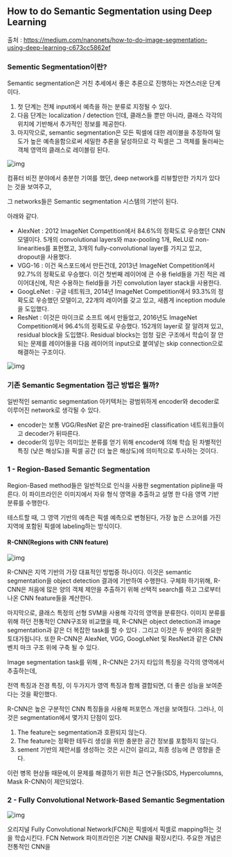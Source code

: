 ## How to do Semantic Segmentation using Deep Learning 

출처 : https://medium.com/nanonets/how-to-do-image-segmentation-using-deep-learning-c673cc5862ef

### Sementic Segmentation이란?

Semantic segmentation은 거친 추세에서 좋은 추론으로 진행하는 자연스러운 단계이다.

1. 첫 단계는 전체 input에서 예측을 하는 분류로 지정될 수 있다.
2. 다음 단계는 localization / detection 인데, 클래스들 뿐만 아니라, 클래스 각각의 위치에 기반해서 추가적인 정보를 제공한다.
3. 마지막으로, semantic segmentation은 모든 픽셀에 대한 레이블을 추정하여 밀도가 높은 예측을함으로써 세밀한 추론을 달성하므로 각 픽셀은 그 객체를 둘러싸는 객체 영역의 클래스로 레이블링 된다.

![img](https://cdn-images-1.medium.com/max/2000/1*MQCvfEbbA44fiZk5GoDvhA.png)

컴퓨터 비전 분야에서 충분한 기여를 했던, deep network를 리뷰할만한 가치가 있다는 것을 보여주고,

그 networks들은 Semantic segmentation 시스템의 기반이 된다.

아래와 같다.

* AlexNet : 2012 ImageNet Competition에서 84.6%의 정확도로 우승했던 CNN 모델이다. 5개의 convolutional layers와 max-pooling 1개, ReLU로 non-linearities를 표현했고, 3개의 fully-convolutional layer를 가지고 있고, dropout을 사용했다.
* VGG-16 : 이건 옥스포드에서 만든건데, 2013년 ImageNet Competition에서 92.7%의 정확도로 우승했다. 이건 첫번째 레이어에 큰 수용 field들을 가진 적은 레이어대신에, 작은 수용하는 field들을 가진 convolution layer stack을 사용한다. 
* GoogLeNet : 구글 네트워크, 2014년 ImageNet Competition에서 93.3%의 정확도로 우승했던 모델이고, 22개의 레이어를 갖고 있고, 새롭게 inception module을 도입했다. 
* ResNet : 이것은 마이크로 소프트 에서 만들었고, 2016년도 ImageNet Competition에서 96.4%의 정확도로 우승했다. 152개의 layer로 잘 알려져 있고, residual block을 도입했다. Residual blocks는 엄청 깊은 구조에서 학습이 잘 안되는 문제를 레이어들을 다음 레이어의 input으로 붙여넣는 skip connection으로 해결하는 구조이다.

![img](https://cdn-images-1.medium.com/max/1600/1*7UXzOt97gQAmCCOL58hgAw.png)



### 기존 Semantic Segmentation 접근 방법은 뭘까?

일반적인 semantic segmentation 아키텍처는 광범위하게 encoder와 decoder로 이루어진 network로 생각될 수 있다.

* encoder는 보통 VGG/ResNet 같은 pre-trained된 classification 네트워크들이고 decoder가 뒤따른다.
* decoder의 임무는 의미있는 분류를 얻기 위해 encoder에 의해 학습 된 차별적인 특징 (낮은 해상도)을 픽셀 공간 (더 높은 해상도)에 의미적으로 투사하는 것이다.



### 1 - Region-Based Semantic Segmentation

Region-Based method들은 일반적으로 인식을 사용한 segmentation pipline을 따른다. 이 파이프라인은 이미지에서 자유 형식 영역을 추출하고 설명 한 다음 영역 기반 분류를 수행한다.

테스트할 때, 그 영역 기반의 예측은 픽셀 예측으로 변형된다, 가장 높은 스코어를 가진 지역에 포함된 픽셀에 labeling하는 방식이다.

#### R-CNN(Regions with CNN feature)

![img](https://cdn-images-1.medium.com/max/1200/1*ccdPdFdcSqkxRg-7902Uuw.jpeg)

R-CNN은 지역 기반의 가장 대표적인 방법중 하나이다. 이것은 semantic segmentation을 object detection 결과에 기반하여 수행한다. 구체화 하기위해, R-CNN은 처음에 많은 양의 객체 제안을 추출하기 위해 선택적 search를 하고 그로부터 나온 CNN feature들을 계산한다.

마지막으로, 클래스 특정의 선형 SVM을 사용해 각각의 영역을 분류한다. 이미지 분류를 위해 하던 전통적인 CNN구조와 비교했을 때, R-CNN은 object detection과 image segmentation과 같은 더 복잡한 task를 할 수 있다 . 그리고 이것은 두 분야의 중요한 토대가됩니다. 또한 R-CNN은 AlexNet, VGG, GoogLeNet 및 ResNet과 같은 CNN 벤치 마크 구조 위에 구축 될 수 있다.



Image segmentation task를 위해 , R-CNN은 2가지 타입의 특징을 각각의 영역에서 추출하는데,

전역 특징과 전경 특징, 이 두가지가 영역 특징과 함께 결합되면, 더 좋은 성능을 보여준다는 것을 확인했다.

R-CNN은 높은 구분적인 CNN 특징들을 사용해 퍼포먼스 개선을 보여줬다. 그러나, 이것은 segmentation에서 몇가지 단점이 있다.

1. The feature는 segmentation과 호환되지 않는다.
2. The feature는 정확한 테두리 생성을 위한 충분한 공간 정보를 포함하지 않는다.
3. sement 기반의 제안서를 생성하는 것은 시간이 걸리고, 최종 성능에 큰 영향을 준다.

이런 병목 현상들 때문에,이 문제를 해결하기 위한  최근 연구들(SDS, Hypercolumns, Mask R-CNN)이 제안되었다.



### 2  - 	Fully Convolutional Network-Based Semantic Segmentation

![img](https://cdn-images-1.medium.com/max/1200/1*Aa2fKFN2PEKmMQoy8ps-lw.png)

오리지널 Fully Convolutional Network(FCN)은 픽셀에서 픽셀로 mapping하는 것을 학습시킨다. FCN Network 파이프라인은 기본 CNN을 확장시킨다. 주요한 개념은 전통적인 CNN을 